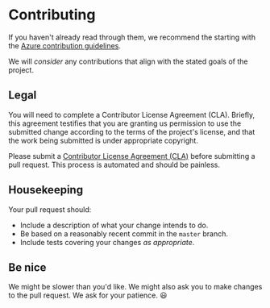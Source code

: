 # Contributing
If you haven't already read through them, we recommend the starting with the [Azure contribution guidelines][azure-oss].

We will _consider_ any contributions that align with the stated goals of the project.

## Legal
You will need to complete a Contributor License Agreement (CLA). Briefly, this agreement testifies that you are granting us permission to use the submitted change according to the terms of the project's license, and that the work being submitted is under appropriate copyright.

Please submit a [Contributor License Agreement (CLA)](https://cla.azure.com/) before submitting a pull request. This process is automated and should be painless.

## Housekeeping
Your pull request should:

* Include a description of what your change intends to do.
* Be based on a reasonably recent commit in the `master` branch.
* Include tests covering your changes _as appropriate_.

## Be nice
We might be slower than you'd like. We might also ask you to make changes to the pull request. We ask for your patience.  :smiley:

[azure-oss]: http://azure.github.io/guidelines.html#contributing
